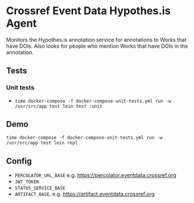 # Crossref Event Data Hypothes.is Agent

Monitors the Hypothes.is annotation service for annotations to Works that have DOIs. Also looks for people who mention Works that have DOIs in the annotation.

## Tests

### Unit tests

 - `time docker-compose -f docker-compose-unit-tests.yml run -w /usr/src/app test lein test :unit`

## Demo

    time docker-compose -f docker-compose-unit-tests.yml run -w /usr/src/app test lein repl

## Config

 - `PERCOLATOR_URL_BASE` e.g. https://percolator.eventdata.crossref.org
 - `JWT_TOKEN`
 - `STATUS_SERVICE_BASE`
 - `ARTIFACT_BASE`, e.g. https://artifact.eventdata.crossref.org
